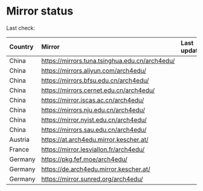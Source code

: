 <script src="./time.js"></script>
# Mirror status
Last check: <script type="text/javascript">localize(1737479988.996703);</script>

|Country|Mirror|Last update|
|:------|:-----|:----------|
|China|https://mirrors.tuna.tsinghua.edu.cn/arch4edu/|<script type="text/javascript">localize(1737441800);</script>|
|China|https://mirrors.aliyun.com/arch4edu/|<script type="text/javascript">localize(1737441800);</script>|
|China|https://mirrors.bfsu.edu.cn/arch4edu/|<script type="text/javascript">localize(1737441800);</script>|
|China|https://mirrors.cernet.edu.cn/arch4edu/|<script type="text/javascript">localize(1737441800);</script>|
|China|https://mirror.iscas.ac.cn/arch4edu/|<script type="text/javascript">localize(1737441800);</script>|
|China|https://mirrors.nju.edu.cn/arch4edu/|<script type="text/javascript">localize(1737355234);</script>|
|China|https://mirror.nyist.edu.cn/arch4edu/|<script type="text/javascript">localize(1737441800);</script>|
|China|https://mirrors.sau.edu.cn/arch4edu/|<script type="text/javascript">localize(1731653531);</script>|
|Austria|https://at.arch4edu.mirror.kescher.at/|<script type="text/javascript">localize(1737441800);</script>|
|France|https://mirror.lesviallon.fr/arch4edu/|<script type="text/javascript">localize(1737398233);</script>|
|Germany|https://pkg.fef.moe/arch4edu/|<script type="text/javascript">localize(1737441800);</script>|
|Germany|https://de.arch4edu.mirror.kescher.at/|<script type="text/javascript">localize(1737441800);</script>|
|Germany|https://mirror.sunred.org/arch4edu/|<script type="text/javascript">localize(1737441800);</script>|

<script src="./tablefilter/tablefilter.js"></script>
<script src="./table.js"></script>